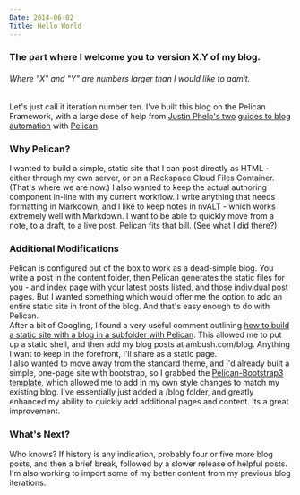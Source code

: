 ```yaml
---
Date: 2014-06-02
Title: Hello World
---
```


### The part where I welcome you to version X.Y of my blog. 

###### Where "X" and "Y" are numbers larger than I would like to admit. 

Let's just call it iteration number ten. I've built this blog on the Pelican Framework, with a large dose of help from [Justin Phelp's two][1] [guides to blog automation][2] with [Pelican][3]. 

### Why Pelican? 

I wanted to build a simple, static site that I can post directly as HTML - either through my own server, or on a Rackspace Cloud Files Container. (That's where we are now.) I also wanted to keep the actual authoring component in-line with my current workflow. I write anything that needs formatting in Markdown, and I like to keep notes in nvALT - which works extremely well with Markdown. I want to be able to quickly move from a note, to a draft, to a live post. Pelican fits that bill. (See what I did there?)

### Additional Modifications

Pelican is configured out of the box to work as a dead-simple blog. You write a post in the content folder, then Pelican generates the static files for you - and index page with your latest posts listed, and those individual post pages. But I wanted something which would offer me the option to add an entire static site in front of the blog. And that's easy enough to do with Pelican.   
After a bit of Googling, I found a very useful comment outlining [how to build a static site with a blog in a subfolder with Pelican][4]. This allowed me to put up a static shell, and then add my blog posts at ambush.com/blog. Anything I want to keep in the forefront, I'll share as a static page.   
I also wanted to move away from the standard theme, and I'd already built a simple, one-page site with bootstrap, so I grabbed the [Pelican-Bootstrap3 template][5], which allowed me to add in my own style changes to match my existing blog. I've essentially just added a /blog folder, and greatly enhanced my ability to quickly add additional pages and content. Its a great improvement. 

### What's Next? 

Who knows? If history is any indication, probably four or five more blog posts, and then a brief break, followed by a slower release of helpful posts. I'm also working to import some of my better content from my previous blog iterations.


[1]: http://www.onitato.com/no-hassle-blog-automation.html
[2]: http://www.onitato.com/no-hassle-blog-automation-redux.html
[3]: http://blog.getpelican.com/
[4]: http://stackful-dev.com/static-site-jinja-pelican-shared-templates.html#comment-901669793
[5]: https://github.com/DandyDev/pelican-bootstrap3


